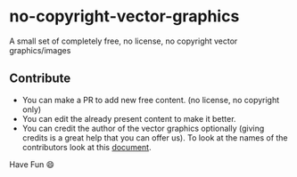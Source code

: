 # no-copyright-vector-graphics
A small set of completely free, no license, no copyright vector graphics/images

## Contribute

* You can make a PR to add new free content. (no license, no copyright only)
* You can edit the already present content to make it better.
* You can credit the author of the vector graphics optionally (giving credits is a great help that you can offer us). To look at the names of the contributors look at this [document](https://github.com/xcodz-dot/no-copyright-vector-graphics/blob/main/AUTHORS.md).

Have Fun :smile:

